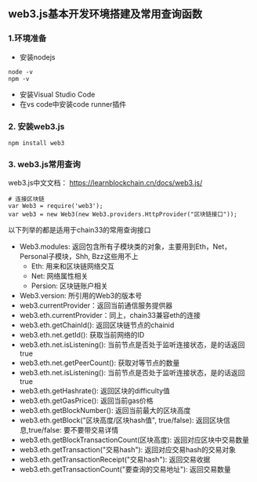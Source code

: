 ##  web3.js基本开发环境搭建及常用查询函数

### 1.环境准备

 - 安装nodejs
```  
node -v
npm -v
```  
 - 安装Visual Studio Code
 - 在vs code中安装code runner插件

### 2. 安装web3.js
```  
npm install web3 
```  

### 3. web3.js常用查询  
 web3.js中文文档： https://learnblockchain.cn/docs/web3.js/  
 
```  
# 连接区块链
var Web3 = require('web3');
var web3 = new Web3(new Web3.providers.HttpProvider("区块链接口"));
``` 

以下列举的都是适用于chain33的常用查询接口  
 - Web3.modules: 返回包含所有子模块类的对象，主要用到Eth，Net，Personal子模块，Shh, Bzz这些用不上
   - Eth: 用来和区块链网络交互
   - Net: 网络属性相关
   - Persion: 区块链账户相关
 - Web3.version: 所引用的Web3的版本号  
 - web3.currentProvider：返回当前通信服务提供器
 - web3.eth.currentProvider：同上，chain33兼容eth的连接
 - web3.eth.getChainId(): 返回区块链节点的chainid
 - web3.eth.net.getId(): 获取当前网络的ID
 - web3.eth.net.isListening(): 当前节点是否处于监听连接状态，是的话返回true
 - web3.eth.net.getPeerCount(): 获取对等节点的数量
 - web3.eth.net.isListening(): 当前节点是否处于监听连接状态，是的话返回true
 - web3.eth.getHashrate():  返回区块的difficulty值
 - web3.eth.getGasPrice():  返回当前gas价格
 - web3.eth.getBlockNumber():  返回当前最大的区块高度
 - web3.eth.getBlock("区块高度/区块hash值", true/false): 返回区块信息,true/false: 要不要带交易详情
 - web3.eth.getBlockTransactionCount(区块高度): 返回对应区块中交易数量
 - web3.eth.getTransaction("交易hash"): 返回对应交易hash的交易对象
 - web3.eth.getTransactionReceipt("交易hash"): 返回交易收据
 - web3.eth.getTransactionCount("要查询的交易地址"): 返回交易数量
